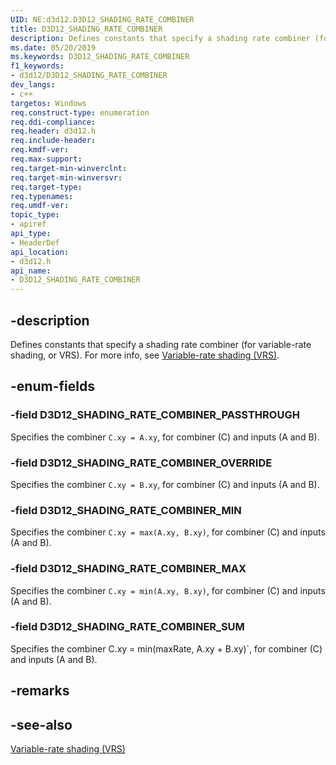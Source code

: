 ```yaml
---
UID: NE:d3d12.D3D12_SHADING_RATE_COMBINER
title: D3D12_SHADING_RATE_COMBINER
description: Defines constants that specify a shading rate combiner (for variable-rate shading, or VRS).
ms.date: 05/20/2019
ms.keywords: D3D12_SHADING_RATE_COMBINER
f1_keywords:
- d3d12/D3D12_SHADING_RATE_COMBINER
dev_langs:
- c++
targetos: Windows
req.construct-type: enumeration
req.ddi-compliance: 
req.header: d3d12.h
req.include-header: 
req.kmdf-ver: 
req.max-support: 
req.target-min-winverclnt: 
req.target-min-winversvr: 
req.target-type: 
req.typenames: 
req.umdf-ver: 
topic_type:
- apiref
api_type:
- HeaderDef
api_location:
- d3d12.h
api_name:
- D3D12_SHADING_RATE_COMBINER
---
```


## -description

Defines constants that specify a shading rate combiner (for variable-rate shading, or VRS). For more info, see [Variable-rate shading (VRS)](/windows/desktop/direct3d12/vrs).

## -enum-fields

### -field D3D12_SHADING_RATE_COMBINER_PASSTHROUGH

Specifies the combiner `C.xy = A.xy`, for combiner (C) and inputs (A and B).

### -field D3D12_SHADING_RATE_COMBINER_OVERRIDE

Specifies the combiner `C.xy = B.xy`, for combiner (C) and inputs (A and B).

### -field D3D12_SHADING_RATE_COMBINER_MIN

Specifies the combiner `C.xy = max(A.xy, B.xy)`, for combiner (C) and inputs (A and B).

### -field D3D12_SHADING_RATE_COMBINER_MAX

Specifies the combiner `C.xy = min(A.xy, B.xy)`, for combiner (C) and inputs (A and B).

### -field D3D12_SHADING_RATE_COMBINER_SUM

Specifies the combiner C.xy = min(maxRate, A.xy + B.xy)`, for combiner (C) and inputs (A and B).

## -remarks

## -see-also

[Variable-rate shading (VRS)](/windows/desktop/direct3d12/vrs)
